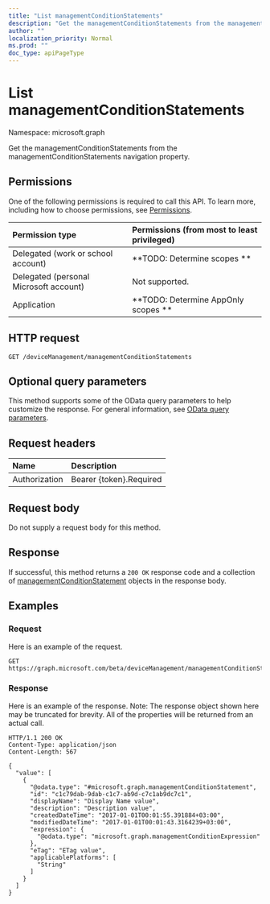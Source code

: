 ```yaml
---
title: "List managementConditionStatements"
description: "Get the managementConditionStatements from the managementConditionStatements navigation property."
author: ""
localization_priority: Normal
ms.prod: ""
doc_type: apiPageType
---
```


# List managementConditionStatements

Namespace: microsoft.graph

Get the managementConditionStatements from the managementConditionStatements navigation property.

## Permissions
One of the following permissions is required to call this API. To learn more, including how to choose permissions, see [Permissions](/concepts/permissions-reference.md).

|Permission type|Permissions (from most to least privileged)|
|:---|:---|
|Delegated (work or school account)|**TODO: Determine scopes **|
|Delegated (personal Microsoft account)|Not supported.|
|Application|**TODO: Determine AppOnly scopes **|

## HTTP request
<!-- {
  "blockType": "ignored"
}
-->
``` http
GET /deviceManagement/managementConditionStatements
```

## Optional query parameters
This method supports some of the OData query parameters to help customize the response. For general information, see [OData query parameters](/graph/query-parameters).

## Request headers
|Name|Description|
|:---|:---|
|Authorization|Bearer {token}.Required|

## Request body
Do not supply a request body for this method.

## Response
If successful, this method returns a `200 OK` response code and a collection of [managementConditionStatement](../resources/managementconditionstatement.md) objects in the response body.

## Examples

### Request
Here is an example of the request.
<!-- {
  "blockType": "request",
  "name": "get_managementconditionstatement"
}
-->
``` http
GET https://graph.microsoft.com/beta/deviceManagement/managementConditionStatements
```

### Response
Here is an example of the response. Note: The response object shown here may be truncated for brevity. All of the properties will be returned from an actual call.
<!-- {
  "blockType": "response",
  "truncated": true,
  "@odata.type": "collection(microsoft.graph.managementconditionstatement)"
}
-->
``` http
HTTP/1.1 200 OK
Content-Type: application/json
Content-Length: 567

{
  "value": [
    {
      "@odata.type": "#microsoft.graph.managementConditionStatement",
      "id": "c1c79dab-9dab-c1c7-ab9d-c7c1ab9dc7c1",
      "displayName": "Display Name value",
      "description": "Description value",
      "createdDateTime": "2017-01-01T00:01:55.391884+03:00",
      "modifiedDateTime": "2017-01-01T00:01:43.3164239+03:00",
      "expression": {
        "@odata.type": "microsoft.graph.managementConditionExpression"
      },
      "eTag": "ETag value",
      "applicablePlatforms": [
        "String"
      ]
    }
  ]
}
```

